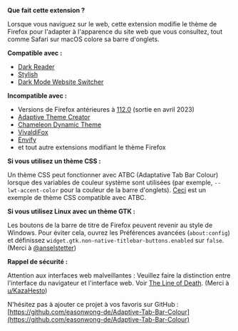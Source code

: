 **Que fait cette extension ?**

Lorsque vous naviguez sur le web, cette extension modifie le thème de Firefox pour l'adapter à l'apparence du site web que vous consultez, tout comme Safari sur macOS colore sa barre d'onglets.

**Compatible avec :**

- [Dark Reader](https://addons.mozilla.org/firefox/addon/darkreader/)
- [Stylish](https://addons.mozilla.org/firefox/addon/stylish/)
- [Dark Mode Website Switcher](https://addons.mozilla.org/firefox/addon/dark-mode-website-switcher/)

**Incompatible avec :**

- Versions de Firefox antérieures à [112.0](https://www.mozilla.org/firefox/112.0/releasenotes/) (sortie en avril 2023)
- [Adaptive Theme Creator](https://addons.mozilla.org/firefox/addon/adaptive-theme-creator/)
- [Chameleon Dynamic Theme](https://addons.mozilla.org/firefox/addon/chameleon-dynamic-theme-fixed/)
- [VivaldiFox](https://addons.mozilla.org/firefox/addon/vivaldifox/)
- [Envify](https://addons.mozilla.org/firefox/addon/envify/)
- et tout autre extensions modifiant le thème Firefox

**Si vous utilisez un thème CSS :**

Un thème CSS peut fonctionner avec ATBC (Adaptative Tab Bar Colour) lorsque des variables de couleur système sont utilisées (par exemple, `--lwt-accent-color` pour la couleur de la barre d'onglets). [Ceci](https://github.com/easonwong-de/WhiteSurFirefoxThemeMacOS) est un exemple de thème CSS compatible avec ATBC.

**Si vous utilisez Linux avec un thème GTK :**

Les boutons de la barre de titre de Firefox peuvent revenir au style de Windows. Pour éviter cela, ouvrez les Préférences avancées (`about:config`) et définissez `widget.gtk.non-native-titlebar-buttons.enabled` sur `false`. (Merci à [@anselstetter](https://github.com/anselstetter/))

**Rappel de sécurité :**

Attention aux interfaces web malveillantes : Veuillez faire la distinction entre l'interface du navigateur et l'interface web. Voir [The Line of Death](https://textslashplain.com/2017/01/14/the-line-of-death/). (Merci à [u/KazaHesto](https://www.reddit.com/user/KazaHesto/))

N'hésitez pas à ajouter ce projet à vos favoris sur GitHub : [https://github.com/easonwong-de/Adaptive-Tab-Bar-Colour](https://github.com/easonwong-de/Adaptive-Tab-Bar-Colour)